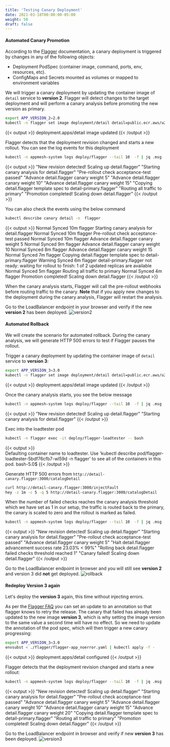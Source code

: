 ```yaml
---
title: 'Testing Canary Deployment'
date: 2021-03-18T00:00:00-05:00
weight: 50
draft: false
---
```


#### Automated Canary Promotion

According to the [Flagger](https://docs.flagger.app/tutorials/appmesh-progressive-delivery#automated-canary-promotion) documentation, a canary deployment is triggered by changes in any of the following objects:

- Deployment PodSpec (container image, command, ports, env, resources, etc).
- ConfigMaps and Secrets mounted as volumes or mapped to environment variables

We will trigger a canary deployment by updating the container image of `detail` service to **version 2**. Flagger will detect changes to the target deployment and will perform a canary analysis before promoting the new version as primary.

```bash
export APP_VERSION_2=2.0
kubectl -n flagger set image deployment/detail detail=public.ecr.aws/u2g6w7p2/eks-microservice-demo/detail:${APP_VERSION_2}
```

{{< output >}}
deployment.apps/detail image updated
{{< /output >}}

Flagger detects that the deployment revision changed and starts a new rollout. You can see the log events for this deployment

```bash
kubectl -n appmesh-system logs deploy/flagger --tail 10  -f | jq .msg
```

{{< output >}}
"New revision detected! Scaling up detail.flagger"
"Starting canary analysis for detail.flagger"
"Pre-rollout check acceptance-test passed"
"Advance detail.flagger canary weight 5"
"Advance detail.flagger canary weight 10"
"Advance detail.flagger canary weight 15"
"Copying detail.flagger template spec to detail-primary.flagger"
"Routing all traffic to primary"
"Promotion completed! Scaling down detail.flagger"
{{< /output >}}

You can also check the events using the below command

```bash
kubectl describe canary detail -n  flagger
```

{{< output >}}
Normal Synced 10m flagger Starting canary analysis for detail.flagger
Normal Synced 10m flagger Pre-rollout check acceptance-test passed
Normal Synced 10m flagger Advance detail.flagger canary weight 5
Normal Synced 9m flagger Advance detail.flagger canary weight 10
Normal Synced 8m flagger Advance detail.flagger canary weight 15
Normal Synced 7m flagger Copying detail.flagger template spec to detail-primary.flagger
Warning Synced 6m flagger detail-primary.flagger not ready: waiting for rollout to finish: 1 of 2 updated replicas are available
Normal Synced 5m flagger Routing all traffic to primary
Normal Synced 4m flagger Promotion completed! Scaling down detail.flagger
{{< /output >}}

When the canary analysis starts, Flagger will call the pre-rollout webhooks before routing traffic to the canary.
**Note** that if you apply new changes to the deployment during the canary analysis, Flagger will restart the analysis.

Go to the LoadBalancer endpoint in your browser and verify if the new **version 2** has been deployed.
![version2](/images/app_mesh_flagger/version2.png)

#### Automated Rollback

We will create the scenario for automated rollback. During the canary analysis, we will generate HTTP 500 errors to test if Flagger pauses the rollout.

Trigger a canary deployment by updating the container image of `detail` service to **version 3**:

```bash
export APP_VERSION_3=3.0
kubectl -n flagger set image deployment/detail detail=public.ecr.aws/u2g6w7p2/eks-microservice-demo/detail:${APP_VERSION_3}
```

{{< output >}}
deployment.apps/detail image updated
{{< /output >}}

Once the canary analysis starts, you see the below message

```bash
kubectl -n appmesh-system logs deploy/flagger --tail 10  -f | jq .msg
```

{{< output >}}
"New revision detected! Scaling up detail.flagger"
"Starting canary analysis for detail.flagger"
{{< /output >}}

Exec into the loadtester pod

```bash
kubectl -n flagger exec -it deploy/flagger-loadtester -- bash
```

{{< output >}}  
Defaulting container name to loadtester.
Use 'kubectl describe pod/flagger-loadtester-5bdf76cfb7-wl59d -n flagger' to see all of the containers in this pod.
bash-5.0$
{{< /output >}}

Generate HTTP 500 errors from `http://detail-canary.flagger:3000/catalogDetail`

```bash
curl http://detail-canary.flagger:3000/injectFault
hey -z 1m -c 5 -q 5 http://detail-canary.flagger:3000/catalogDetail
```

When the number of failed checks reaches the canary analysis threshold which we have set as 1 in our setup, the traffic is routed back to the primary, the canary is scaled to zero and the rollout is marked as failed.

```bash
kubectl -n appmesh-system logs deploy/flagger --tail 10  -f | jq .msg
```

{{< output >}}
"New revision detected! Scaling up detail.flagger"
"Starting canary analysis for detail.flagger"
"Pre-rollout check acceptance-test passed"
"Advance detail.flagger canary weight 5"
"Halt detail.flagger advancement success rate 23.03% < 99%"
"Rolling back detail.flagger failed checks threshold reached 1"
"Canary failed! Scaling down detail.flagger"
{{< /output >}}

Go to the LoadBalancer endpoint in browser and you will still see **version 2** and version 3 did **not** get deployed.
![rollback](/images/app_mesh_flagger/version2.png)

#### Redeploy Version 3 again

Let's deploy the **version 3** again, this time without injecting errors.

As per the [Flagger FAQ](https://docs.flagger.app/faq#how-to-retry-a-failed-release) you can set an update to an annotation so that flagger knows to retry the release.
The canary that failed has already been updated to the new image **version 3**, which is why setting the image version to the same value a second time will have no effect. So we need to update the annotation of the pod spec, which will then trigger a new canary progressing:

```bash
export APP_VERSION_3=3.0
envsubst < ./flagger/flagger-app_noerror.yaml | kubectl apply -f -
```

{{< output >}}
deployment.apps/detail configured
{{< /output >}}

Flagger detects that the deployment revision changed and starts a new rollout:

```bash
kubectl -n appmesh-system logs deploy/flagger --tail 10  -f | jq .msg
```

{{< output >}}
"New revision detected! Scaling up detail.flagger"
"Starting canary analysis for detail.flagger"
"Pre-rollout check acceptance-test passed"
"Advance detail.flagger canary weight 5"
"Advance detail.flagger canary weight 10"
"Advance detail.flagger canary weight 15"
"Advance detail.flagger canary weight 20"
"Copying detail.flagger template spec to detail-primary.flagger"
"Routing all traffic to primary"
"Promotion completed! Scaling down detail.flagger"
{{< /output >}}

Go to the LoadBalancer endpoint in browser and verify if new **version 3** has been deployed.
![version3](/images/app_mesh_flagger/version3.png)
